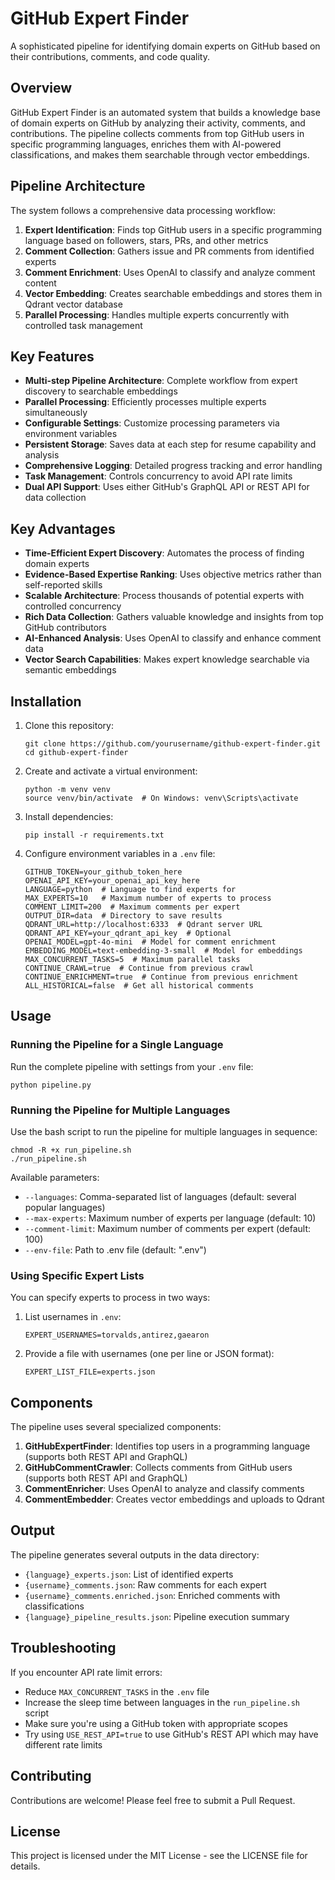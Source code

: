 # GitHub Expert Finder

A sophisticated pipeline for identifying domain experts on GitHub based on their contributions, comments, and code quality.

## Overview

GitHub Expert Finder is an automated system that builds a knowledge base of domain experts on GitHub by analyzing their activity, comments, and contributions. The pipeline collects comments from top GitHub users in specific programming languages, enriches them with AI-powered classifications, and makes them searchable through vector embeddings.

## Pipeline Architecture

The system follows a comprehensive data processing workflow:

1. **Expert Identification**: Finds top GitHub users in a specific programming language based on followers, stars, PRs, and other metrics
2. **Comment Collection**: Gathers issue and PR comments from identified experts
3. **Comment Enrichment**: Uses OpenAI to classify and analyze comment content
4. **Vector Embedding**: Creates searchable embeddings and stores them in Qdrant vector database
5. **Parallel Processing**: Handles multiple experts concurrently with controlled task management

## Key Features

- **Multi-step Pipeline Architecture**: Complete workflow from expert discovery to searchable embeddings
- **Parallel Processing**: Efficiently processes multiple experts simultaneously
- **Configurable Settings**: Customize processing parameters via environment variables
- **Persistent Storage**: Saves data at each step for resume capability and analysis
- **Comprehensive Logging**: Detailed progress tracking and error handling
- **Task Management**: Controls concurrency to avoid API rate limits
- **Dual API Support**: Uses either GitHub's GraphQL API or REST API for data collection

## Key Advantages

- **Time-Efficient Expert Discovery**: Automates the process of finding domain experts
- **Evidence-Based Expertise Ranking**: Uses objective metrics rather than self-reported skills
- **Scalable Architecture**: Process thousands of potential experts with controlled concurrency
- **Rich Data Collection**: Gathers valuable knowledge and insights from top GitHub contributors
- **AI-Enhanced Analysis**: Uses OpenAI to classify and enhance comment data
- **Vector Search Capabilities**: Makes expert knowledge searchable via semantic embeddings

## Installation

1. Clone this repository:
   ```
   git clone https://github.com/yourusername/github-expert-finder.git
   cd github-expert-finder
   ```

2. Create and activate a virtual environment:
   ```
   python -m venv venv
   source venv/bin/activate  # On Windows: venv\Scripts\activate
   ```

3. Install dependencies:
   ```
   pip install -r requirements.txt
   ```

4. Configure environment variables in a `.env` file:
   ```
   GITHUB_TOKEN=your_github_token_here
   OPENAI_API_KEY=your_openai_api_key_here
   LANGUAGE=python  # Language to find experts for
   MAX_EXPERTS=10   # Maximum number of experts to process
   COMMENT_LIMIT=200  # Maximum comments per expert
   OUTPUT_DIR=data  # Directory to save results
   QDRANT_URL=http://localhost:6333  # Qdrant server URL
   QDRANT_API_KEY=your_qdrant_api_key  # Optional
   OPENAI_MODEL=gpt-4o-mini  # Model for comment enrichment
   EMBEDDING_MODEL=text-embedding-3-small  # Model for embeddings
   MAX_CONCURRENT_TASKS=5  # Maximum parallel tasks
   CONTINUE_CRAWL=true  # Continue from previous crawl
   CONTINUE_ENRICHMENT=true  # Continue from previous enrichment
   ALL_HISTORICAL=false  # Get all historical comments
   ```

## Usage

### Running the Pipeline for a Single Language

Run the complete pipeline with settings from your `.env` file:

```
python pipeline.py
```

### Running the Pipeline for Multiple Languages

Use the bash script to run the pipeline for multiple languages in sequence:

```
chmod -R +x run_pipeline.sh
./run_pipeline.sh
```

Available parameters:

- `--languages`: Comma-separated list of languages (default: several popular languages)
- `--max-experts`: Maximum number of experts per language (default: 10)
- `--comment-limit`: Maximum number of comments per expert (default: 100)
- `--env-file`: Path to .env file (default: ".env")

### Using Specific Expert Lists

You can specify experts to process in two ways:

1. List usernames in `.env`:
   ```
   EXPERT_USERNAMES=torvalds,antirez,gaearon
   ```

2. Provide a file with usernames (one per line or JSON format):
   ```
   EXPERT_LIST_FILE=experts.json
   ```

## Components

The pipeline uses several specialized components:

1. **GitHubExpertFinder**: Identifies top users in a programming language (supports both REST API and GraphQL)
2. **GitHubCommentCrawler**: Collects comments from GitHub users (supports both REST API and GraphQL)
3. **CommentEnricher**: Uses OpenAI to analyze and classify comments
4. **CommentEmbedder**: Creates vector embeddings and uploads to Qdrant

## Output

The pipeline generates several outputs in the data directory:

- `{language}_experts.json`: List of identified experts
- `{username}_comments.json`: Raw comments for each expert
- `{username}_comments.enriched.json`: Enriched comments with classifications
- `{language}_pipeline_results.json`: Pipeline execution summary

## Troubleshooting

If you encounter API rate limit errors:

- Reduce `MAX_CONCURRENT_TASKS` in the `.env` file
- Increase the sleep time between languages in the `run_pipeline.sh` script
- Make sure you're using a GitHub token with appropriate scopes
- Try using `USE_REST_API=true` to use GitHub's REST API which may have different rate limits

## Contributing

Contributions are welcome! Please feel free to submit a Pull Request.

## License

This project is licensed under the MIT License - see the LICENSE file for details.


